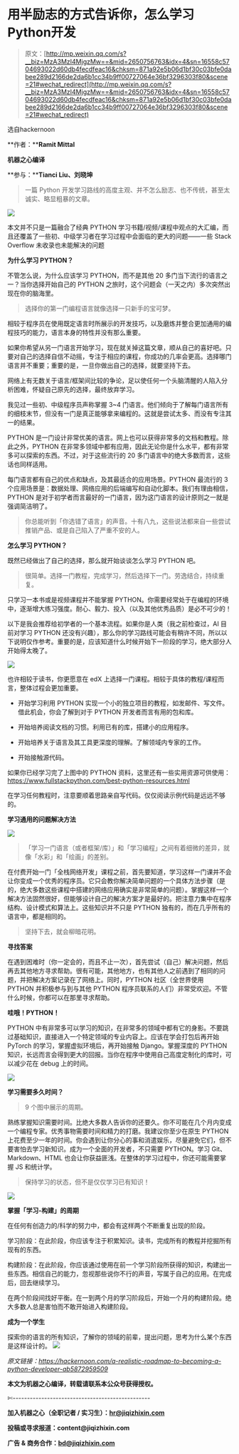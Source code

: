 # 用半励志的方式告诉你，怎么学习Python开发

> 原文：[http://mp.weixin.qq.com/s?__biz=MzA3MzI4MjgzMw==&mid=2650756763&idx=4&sn=16558c5704693022d60db4fecdfeac16&chksm=871a92e5b06d1bf30c03bfe0dabee289d2166de2da6b1cc34b9ff00727064e36bf3296303f80&scene=21#wechat_redirect](http://mp.weixin.qq.com/s?__biz=MzA3MzI4MjgzMw==&mid=2650756763&idx=4&sn=16558c5704693022d60db4fecdfeac16&chksm=871a92e5b06d1bf30c03bfe0dabee289d2166de2da6b1cc34b9ff00727064e36bf3296303f80&scene=21#wechat_redirect)

选自hackernoon

**作者：****Ramit Mittal**

**机器之心编译**

**参与：****Tianci Liu、刘晓坤**

> 一篇 Python 开发学习路线的高度主观、并不怎么励志、也不传统，甚至太诚实、略显粗暴的文章。

![](../Images/2f8a538d5e19471fb8879e398a751b26.jpg)

本文并不只是一篇融合了经典 PYTHON 学习书籍/视频/课程中观点的大汇编，而且还覆盖了一些初、中级学习者在学习过程中会面临的更大的问题——一些 Stack Overflow 未收录也未能解决的问题

**为什么学习 PYTHON？**

不管怎么说，为什么应该学习 PYTHON，而不是其他 20 多门当下流行的语言之一？当你选择开始自己的 PYTHON 之旅时，这个问题会（一天之内）多次突然出现在你的脑海里。

> 选择你的第一门编程语言就像选择一只新手的宝可梦。

相较于程序员在使用既定语言时所展示的开发技巧，以及磨炼并整合更加通用的编程技巧的能力，语言本身的特性并没有那么重要。

如果你希望从另一门语言开始学习，现在就关掉这篇文章，顺从自己的喜好吧。只要对自己的选择自信不动摇，专注于相应的课程，你成功的几率会更高。选择哪门语言并不重要；重要的是，一旦你做出自己的选择，就要坚持下去。

网络上有无数关于语言/框架间比较的争论，足以使任何一个头脑清醒的人陷入分析困难，怀疑自己原先的选择，最终放弃学习。

我见过一些初、中级程序员声称掌握 3~4 门语言。他们倾向于了解每门语言所有的细枝末节，但没有一门是真正能够拿来编程的。这就是尝试太多、而没有专注其一的结果。

PYTHON 是一门设计非常优美的语言。网上也可以获得非常多的文档和教程。除此之外，PYTHON 在非常多领域中都有应用，因此无论你是什么水平，都有非常多可以探索的东西。不过，对于这些流行的 20 多门语言中的绝大多数而言，这些话也同样适用。

每门语言都有自己的优点和缺点，及其最适合的应用场景。PYTHON 最流行的 3 个应用场景是：数据处理、网络应用的后端编写和自动化脚本。我们有理由相信，PYTHON 是对于初学者而言最好的一门语言，因为这门语言的设计原则之一就是强调简洁明了。

> 你总能听到「你选错了语言」的声音。十有八九，这些说法都来自一些尝试推销产品、或是自己陷入了严重不安的人。

**怎么学习 PYTHON？**

既然已经做出了自己的选择，那么就开始谈谈怎么学习 PYTHON 吧。

> 很简单。选择一门教程，完成学习，然后选择下一门。劳逸结合，持续重复。

只学习一本书或是视频课程并不能掌握 PYTHON。你需要经常处于在编程的环境中，逐渐增大练习强度。耐心、毅力、投入（以及其他优秀品质）是必不可少的！

以下是我会推荐给初学者的一个基本流程。如果你是人类（我之前检查过，AI 目前对学习 PYTHON 还没有兴趣），那么你的学习路线可能会有稍许不同，所以以下说明仅作参考。重要的是，应该知道什么时候开始下一阶段的学习，绝大部分人开始得太晚了。

![](../Images/a686be6760bf6acdde20cbd3f917f175.jpg)

也许相较于读书，你更愿意在 edX 上选择一门课程。相较于具体的教程/课程而言，整体过程会更加重要。

*   开始学习利用 PYTHON 实现一个小的独立项目的教程，如发邮件、写文件。借此机会，你会了解到对于 PYTHON 开发者而言有用的包和库。

*   开始培养阅读文档的习惯。利用已有的库，搭建小的应用程序。

*   开始培养关于语言及其工具更深度的理解。了解领域内专家的工作。

*   开始接触源代码。

如果你已经学习完了上图中的 PYTHON 资料，这里还有一些实用资源可供使用：https://www.fullstackpython.com/best-python-resources.html

在学习任何教程时，注意要顺着思路亲自写代码。仅仅阅读示例代码是远远不够的。

**学习通用的问题解决方法**

![](../Images/3691afbf7f348687f0b1e6e30e8b67e4.jpg)

> 「学习一门语言（或者框架/库）」和「学习编程」之间有着细微的差异，就像「水彩」和「绘画」的差别。

在付费开始一门「全栈网络开发」课程之前，首先要知道，学习这样一门课并不会让你变成一个优秀的程序员。它只会教你解决简单问题的一个具体方法步骤（是的，绝大多数这些课程中搭建的网络应用确实是非常简单的问题）。掌握这样一个解决方法固然很好，但能够设计自己的解决方案才是最好的。把注意力集中在程序结构、设计模式和算法上。这些知识并不只是 PYTHON 独有的，而在几乎所有的语言中，都是相同的。

> 坚持下去，就会柳暗花明。

**寻找答案**

在遇到困难时（你一定会的，而且不止一次），首先尝试（自己）解决问题，然后再去其他地方寻求帮助。很有可能，其他地方，也有其他人之前遇到了相同的问题，并把解决方案记录在了网络上。同时，PYTHON 社区（全世界使用 PYTHON 并积极参与到与其他 PYTHON 程序员联系的人们）非常受欢迎。不管什么时候，你都可以在那里寻求帮助。

**哇哦！PYTHON！**

PYTHON 中有非常多可以学习的知识，在非常多的领域中都有它的身影。不要跳过基础知识，直接进入一个特定领域的专业内容上。应该在学会打包后再开始 PyTorch 的学习，掌握虚拟环境后，再开始接触 Django。掌握深度的 PYTHON 知识，长远而言会得到更大的回报。当你在程序中使用自己高度定制化的库时，可以减少花在 debug 上的时间。

![](../Images/93dfa8010199d52c634c87ec38b266f1.jpg)

**学习需要多久时间？**

> 9 个图中展示的周期。

熟练掌握知识需要时间。比绝大多数人告诉你的还要久。你不可能在几个月内变成一个编程专家。优秀事物需要时间和精力的打磨。我建议你至少在原生 PYTHON 上花费至少一年的时间。你会遇到让你分心的事和消遣娱乐，尽量避免它们，但不要害怕去学习新知识。成为一个全面的开发者，不只需要 PYTHON。学习 Git、Markdown、HTML 也会让你获益匪浅。在整体的学习过程中，你还可能需要掌握 JS 和统计学。

> 保持学习的状态，但不是仅仅学习已有知识！

![](../Images/e03adc10425d1573e394bf43ae1c3c5f.jpg)

**掌握「学习-构建」的周期**

在任何有创造力的/科学的努力中，都会有这样两个不断重复出现的阶段。

学习阶段：在此阶段，你应该专注于积累知识。读书，完成所有的教程并挖掘所有现有的东西。

构建阶段：在此阶段，你应该通过使用在前一个学习阶段所获得的知识，构建出一些东西。相信自己的能力，忽视那些说你不行的声音，写属于自己的应用。在完成后，回去继续学习。

在两个阶段间找好平衡。在一到两个月的学习阶段后，开始一个月的构建阶段。绝大多数人总是害怕而不敢开始进入构建阶段。

**成为一个学生**

探索你的语言的所有知识，了解你的领域的前辈，提出问题，思考为什么某个东西是这样设计的。 ****![](../Images/98db554c57db91144fde9866558fb8c3.jpg)****

*原文链接：https://hackernoon.com/a-realistic-roadmap-to-becoming-a-python-developer-ab5872959509*

****本文为机器之心编译，**转载请联系本公众号获得授权****。**

✄------------------------------------------------

**加入机器之心（全职记者 / 实习生）：hr@jiqizhixin.com**

**投稿或寻求报道：**content**@jiqizhixin.com**

**广告 & 商务合作：bd@jiqizhixin.com**